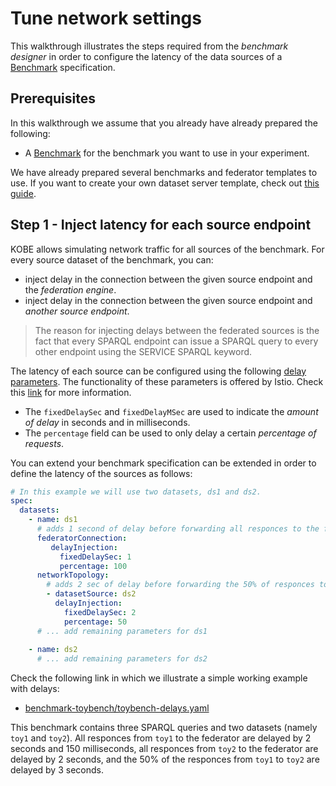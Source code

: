 # Tune network settings

This walkthrough illustrates the steps required from the *benchmark designer* in
order to configure the latency of the data sources of a
[Benchmark](../references/api.md#benchmark) specification.

## Prerequisites

In this walkthrough we assume that you already have already prepared the
following:

* A [Benchmark](../references/api.md#benchmark) for the benchmark you want to
  use in your experiment.

We have already prepared several benchmarks and federator templates to use. If
you want to create your own dataset server template, check out [this
guide](./create_benchmark.md).

## Step 1 - Inject latency for each source endpoint

KOBE allows simulating network traffic for all sources of the benchmark. For
every source dataset of the benchmark, you can:

* inject delay in the connection between the given source endpoint and the
  *federation engine*.
* inject delay in the connection between the given source endpoint and *another
  source endpoint*.

> The reason for injecting delays between the federated sources is the fact that
> every SPARQL endpoint can issue a SPARQL query to every other endpoint using
> the SERVICE SPARQL keyword.

The latency of each source can be configured using the following [delay
parameters](../references/api.md#delay). The functionality of these
parameters is offered by Istio. Check this
[link](https://istio.io/latest/docs/reference/config/networking/virtual-service/#HTTPFaultInjection-Delay)
for more information.

* The `fixedDelaySec` and `fixedDelayMSec` are used to indicate the *amount of
  delay* in seconds and in milliseconds.
* The `percentage` field can be used to only delay a certain *percentage of
  requests*.

You can extend your benchmark specification can be extended in order to define
the latency of the sources as follows:

```yaml
# In this example we will use two datasets, ds1 and ds2.
spec:
  datasets:
    - name: ds1
      # adds 1 second of delay before forwarding all responces to the federator
      federatorConnection:
         delayInjection:
           fixedDelaySec: 1
           percentage: 100
      networkTopology:
        # adds 2 sec of delay before forwarding the 50% of responces to the source ds1
        - datasetSource: ds2
          delayInjection:
            fixedDelaySec: 2
            percentage: 50
      # ... add remaining parameters for ds1
      
    - name: ds2
      # ... add remaining parameters for ds2
```

Check the following link in which we illustrate a simple working example with
delays:

* [benchmark-toybench/toybench-delays.yaml](https://github.com/semagrow/kobe/tree/devel/examples/benchmark-toybench/toybench-delays.yaml)

This benchmark contains three SPARQL queries and two datasets (namely `toy1` and
`toy2`). All responces from `toy1` to the federator are delayed by 2 seconds and
150 milliseconds, all responces from `toy2` to the federator are delayed by 2
seconds, and the 50% of the responces from `toy1` to `toy2` are delayed by 3
seconds.
